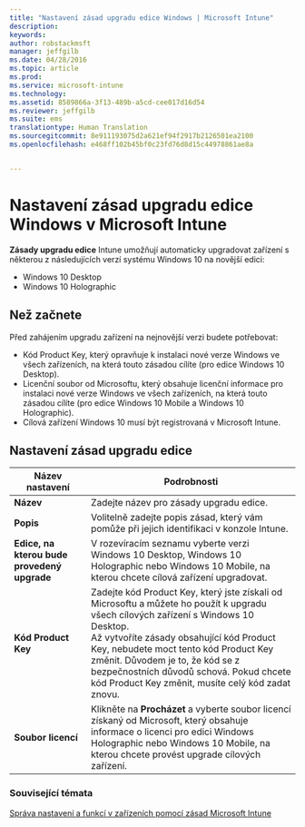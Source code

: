 ```yaml
---
title: "Nastavení zásad upgradu edice Windows | Microsoft Intune"
description: 
keywords: 
author: robstackmsft
manager: jeffgilb
ms.date: 04/28/2016
ms.topic: article
ms.prod: 
ms.service: microsoft-intune
ms.technology: 
ms.assetid: 8589866a-3f13-489b-a5cd-cee017d16d54
ms.reviewer: jeffgilb
ms.suite: ems
translationtype: Human Translation
ms.sourcegitcommit: 8e911193075d2a621ef94f2917b2126501ea2100
ms.openlocfilehash: e468ff102b45bf0c23fd76d8d15c44978861ae8a


---
```


# Nastavení zásad upgradu edice Windows v Microsoft Intune
**Zásady upgradu edice** Intune umožňují automaticky upgradovat zařízení s některou z následujících verzí systému Windows 10 na novější edici:
* Windows 10 Desktop
* Windows 10 Holographic

## Než začnete
Před zahájením upgradu zařízení na nejnovější verzi budete potřebovat:
* Kód Product Key, který opravňuje k instalaci nové verze Windows ve všech zařízeních, na která touto zásadou cílíte (pro edice Windows 10 Desktop).
* Licenční soubor od Microsoftu, který obsahuje licenční informace pro instalaci nové verze Windows ve všech zařízeních, na která touto zásadou cílíte (pro edice Windows 10 Mobile a Windows 10 Holographic).
* Cílová zařízení Windows 10 musí být registrovaná v Microsoft Intune.

## Nastavení zásad upgradu edice

|Název nastavení|Podrobnosti|
|-|-|
|**Název**|Zadejte název pro zásady upgradu edice.|
|**Popis**|Volitelně zadejte popis zásad, který vám pomůže při jejich identifikaci v konzole Intune.
|**Edice, na kterou bude provedený upgrade**|V rozevíracím seznamu vyberte verzi Windows 10 Desktop, Windows 10 Holographic nebo Windows 10 Mobile, na kterou chcete cílová zařízení upgradovat.
|**Kód Product Key**|Zadejte kód Product Key, který jste získali od Microsoftu a můžete ho použít k upgradu všech cílových zařízení s Windows 10 Desktop.<br>Až vytvoříte zásady obsahující kód Product Key, nebudete moct tento kód Product Key změnit. Důvodem je to, že kód se z bezpečnostních důvodů schová. Pokud chcete kód Product Key změnit, musíte celý kód zadat znovu.
|**Soubor licencí**|Klikněte na **Procházet** a vyberte soubor licencí získaný od Microsoft, který obsahuje informace o licenci pro edici Windows Holographic nebo Windows 10 Mobile, na kterou chcete provést upgrade cílových zařízení.

### Související témata
[Správa nastavení a funkcí v zařízeních pomocí zásad Microsoft Intune](manage-settings-and-features-on-your-devices-with-microsoft-intune-policies.md)


<!--HONumber=Jun16_HO4-->


